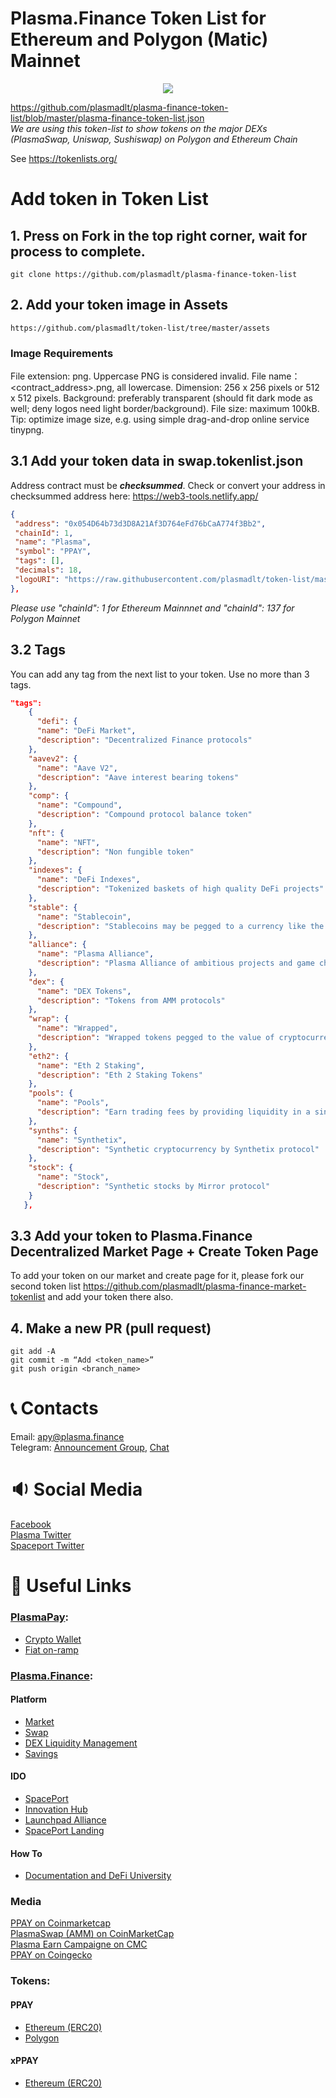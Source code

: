 # Plasma.Finance Token List for Ethereum and Polygon (Matic) Mainnet

<p align="center"><img src="https://uploads-ssl.webflow.com/5fb23ed0d183e443d48de300/60f7ddddcdb970cf579066c8_Ethereum%20and%20Polygon%20Full%20Token%20List%202.png"></p>

https://github.com/plasmadlt/plasma-finance-token-list/blob/master/plasma-finance-token-list.json <br>
*We are using this token-list to show tokens on the major DEXs (PlasmaSwap, Uniswap, Sushiswap) on Polygon and Ethereum Chain*

See https://tokenlists.org/

# Add token in Token List 
## 1. Press on Fork in the top right corner, wait for process to complete.

```
git clone https://github.com/plasmadlt/plasma-finance-token-list
```

## 2. Add your token image in Assets

```
https://github.com/plasmadlt/token-list/tree/master/assets 
```

### Image Requirements
File extension: png. Uppercase PNG is considered invalid.
File name：<contract_address>.png, all lowercase.
Dimension: 256 x 256 pixels or 512 x 512 pixels.
Background: preferably transparent (should fit dark mode as well; deny logos need light border/background).
File size: maximum 100kB.  Tip: optimize image size, e.g. using simple drag-and-drop online service tinypng.

## 3.1 Add your token data in swap.tokenlist.json

Address contract must be ***checksummed***. Check or convert your address in checksummed address here: https://web3-tools.netlify.app/

```json
{
 "address": "0x054D64b73d3D8A21Af3D764eFd76bCaA774f3Bb2",
 "chainId": 1,
 "name": "Plasma",
 "symbol": "PPAY",
 "tags": [],
 "decimals": 18,
 "logoURI": "https://raw.githubusercontent.com/plasmadlt/token-list/master/assets/0x054d64b73d3d8a21af3d764efd76bcaa774f3bb2.png"
},
```
*Please use "chainId": 1 for Ethereum Mainnnet and "chainId": 137 for Polygon Mainnet*

## 3.2 Tags

You can add any tag from the next list to your token. Use no more than 3 tags.

```json
"tags": 
    {
      "defi": {
      "name": "DeFi Market",
      "description": "Decentralized Finance protocols"
    },
    "aavev2": {
      "name": "Aave V2",
      "description": "Aave interest bearing tokens"
    },
    "comp": {
      "name": "Compound",
      "description": "Compound protocol balance token"
    },
    "nft": {
      "name": "NFT",
      "description": "Non fungible token"
    },
    "indexes": {
      "name": "DeFi Indexes",
      "description": "Tokenized baskets of high quality DeFi projects"
    },
    "stable": {
      "name": "Stablecoin",
      "description": "Stablecoins may be pegged to a currency like the US dollar or to a commoditys price such as gold"
    },
    "alliance": {
      "name": "Plasma Alliance",
      "description": "Plasma Alliance of ambitious projects and game changing DeFi protocols"
    },
    "dex": {
      "name": "DEX Tokens",
      "description": "Tokens from AMM protocols"
    },
    "wrap": {
      "name": "Wrapped",
      "description": "Wrapped tokens pegged to the value of cryptocurrency from another chain"
    },
    "eth2": {
      "name": "Eth 2 Staking",
      "description": "Eth 2 Staking Tokens"
    },
    "pools": {
      "name": "Pools",
      "description": "Earn trading fees by providing liquidity in a single transaction"
    },
    "synths": {
      "name": "Synthetix",
      "description": "Synthetic cryptocurrency by Synthetix protocol"
    },
    "stock": {
      "name": "Stock",
      "description": "Synthetic stocks by Mirror protocol"
    }
   },
```

## 3.3 Add your token to Plasma.Finance Decentralized Market Page + Create Token Page

To add your token on our market and create page for it, please fork our second token list https://github.com/plasmadlt/plasma-finance-market-tokenlist and add your token there also.

## 4. Make a new PR (pull request)

```
git add -A
git commit -m “Add <token_name>”
git push origin <branch_name>
```

# 📞 Contacts
Email: [apy@plasma.finance](mailto:apy@plasma.finance) <br>
Telegram: [Announcement Group](https://t.me/plasmapay_global), [Chat](https://t.me/plasmapay_community)

# 🔉 Social Media
[Facebook](https://www.facebook.com/plasmapay) <br>
[Plasma Twitter](https://twitter.com/0xPlasma) <br>
[Spaceport Twitter](https://twitter.com/CyberSpacePort) <br>

# 🔗 Useful Links
### [PlasmaPay](https://plasmapay.com/):
- [Crypto Wallet](https://app.plasmapay.com/)
- [Fiat on-ramp](https://buy.plasmapay.com/)

### [Plasma.Finance](https://plasma.finance/):
#### Platform
- [Market](https://apy.plasma.finance/#/market)
- [Swap](https://apy.plasma.finance/#/swap)
- [DEX Liquidity Management](https://apy.plasma.finance/#/liquidity-pools)
- [Savings](https://apy.plasma.finance/#/savings)
#### IDO
- [SpacePort](https://apy.plasma.finance/#/spaceport)
- [Innovation Hub](https://apy.plasma.finance/#/innovation-hub)
- [Launchpad Alliance](https://apy.plasma.finance/#/launchpads)
- [SpacePort Landing](https://plasma.finance/spaceport)
#### How To
- [Documentation and DeFi University](https://docs.plasma.finance/)

### Media
[PPAY on Coinmarketcap](https://coinmarketcap.com/currencies/plasma-finance/) <br>
[PlasmaSwap (AMM) on CoinMarketCap](https://coinmarketcap.com/exchanges/plasmaswap/) <br>
[Plasma Earn Campaigne on CMC](https://coinmarketcap.com/earn/project/plasmafinance) <br>
[PPAY on Coingecko](https://www.coingecko.com/en/coins/plasma-finance) <br>

### Tokens:
#### PPAY
 - [Ethereum (ERC20)](https://etherscan.io/token/0x054d64b73d3d8a21af3d764efd76bcaa774f3bb2)
 - [Polygon](https://polygonscan.com/token/0x08158a6b5d4018340387d1a302f882e98a8bc5b4)
#### xPPAY
 - [Ethereum (ERC20)](https://etherscan.io/token/0x9fd1d329bb687fef164f529f6f6dcd6f69e7b978)
